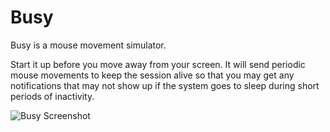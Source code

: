 # Busy
Busy is a mouse movement simulator.

Start it up before you move away from your screen. It will send periodic mouse movements to keep the session alive so that you may get any notifications that may not show up if the system goes to sleep during short periods of inactivity.


![Busy Screenshot](https://raw.githubusercontent.com/tejzpr/busy/main/screenshots/busy.png)

